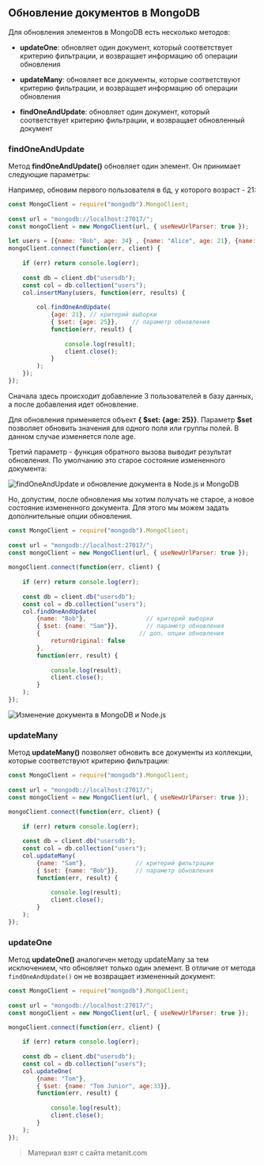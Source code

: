 ## Обновление документов в MongoDB

Для обновления элементов в MongoDB есть несколько методов:

- **updateOne**: обновляет один документ, который соответствует критерию фильтрации, и возвращает информацию об операции обновления

- **updateMany**: обновляет все документы, которые соответствуют критерию фильтрации, и возвращает информацию об операции обновления

- **findOneAndUpdate**: обновляет один документ, который соответствует критерию фильтрации, и возвращает обновленный документ

### findOneAndUpdate

Метод **findOneAndUpdate()** обновляет один элемент. Он принимает следующие параметры:

Например, обновим первого пользователя в бд, у которого возраст - 21:

```js
const MongoClient = require("mongodb").MongoClient;
  
const url = "mongodb://localhost:27017/";
const mongoClient = new MongoClient(url, { useNewUrlParser: true });
 
let users = [{name: "Bob", age: 34} , {name: "Alice", age: 21}, {name: "Tom", age: 45}]; 
mongoClient.connect(function(err, client) {
    
    if (err) return console.log(err);
     
    const db = client.db("usersdb");
    const col = db.collection("users");
    col.insertMany(users, function(err, results) {
            
        col.findOneAndUpdate(
            {age: 21}, // критерий выборки
            { $set: {age: 25}},    // параметр обновления
            function(err, result) {
                
                console.log(result);
                client.close();
            }
        );
    });
});
```

Сначала здесь происходит добавление 3 пользователей в базу данных, а после добавления идет обновление.

Для обновления применяется объект **{ $set: {age: 25}}**. Параметр **$set** позволяет обновить значения для одного поля или группы полей. В данном случае изменяется поле age.

Третий параметр - функция обратного вызова выводит результат обновления. По умолчанию это старое состояние измененного документа:

![findOneAndUpdate и обновление документа в Node.js и MongoDB](https://metanit.com/web/nodejs/pics/7.8.png)

Но, допустим, после обновления мы хотим получать не старое, а новое состояние измененного документа. Для этого мы можем задать дополнительные опции обновления.

```js
const MongoClient = require("mongodb").MongoClient;
  
const url = "mongodb://localhost:27017/";
const mongoClient = new MongoClient(url, { useNewUrlParser: true });
 
mongoClient.connect(function(err, client) {
    
    if (err) return console.log(err);
     
    const db = client.db("usersdb");
    const col = db.collection("users");
    col.findOneAndUpdate(
        {name: "Bob"},                 // критерий выборки
        { $set: {name: "Sam"}},        // параметр обновления
        {                            // доп. опции обновления    
            returnOriginal: false
        },
        function(err, result) {
                
            console.log(result);
            client.close();
        }
    );
});
```

![Изменение документа в MongoDB и Node.js](https://metanit.com/web/nodejs/pics/7.9.png)

### updateMany

Метод **updateMany()** позволяет обновить все документы из коллекции, которые соответствуют критерию фильтрации:

```js
const MongoClient = require("mongodb").MongoClient;
  
const url = "mongodb://localhost:27017/";
const mongoClient = new MongoClient(url, { useNewUrlParser: true });

mongoClient.connect(function(err, client) {
    
    if (err) return console.log(err);
     
    const db = client.db("usersdb");
    const col = db.collection("users");
    col.updateMany(
        {name: "Sam"},              // критерий фильтрации
        { $set: {name: "Bob"}},     // параметр обновления
        function(err, result) {
                 
            console.log(result);
            client.close();
        }
    );
});
```

### updateOne

Метод **updateOne()** аналогичен методу updateMany за тем исключением, что обновляет только один элемент. В отличие от метода `findOneAndUpdate()` он не возвращает измененный документ:

```js
const MongoClient = require("mongodb").MongoClient;
  
const url = "mongodb://localhost:27017/";
const mongoClient = new MongoClient(url, { useNewUrlParser: true });

mongoClient.connect(function(err, client) {
    
    if (err) return console.log(err);
     
    const db = client.db("usersdb");
    const col = db.collection("users");
    col.updateOne(
        {name: "Tom"}, 
        { $set: {name: "Tom Junior", age:33}},
        function(err, result) {
                 
            console.log(result);
            client.close();
        }
    );
});
```


> Материал взят с сайта metanit.com